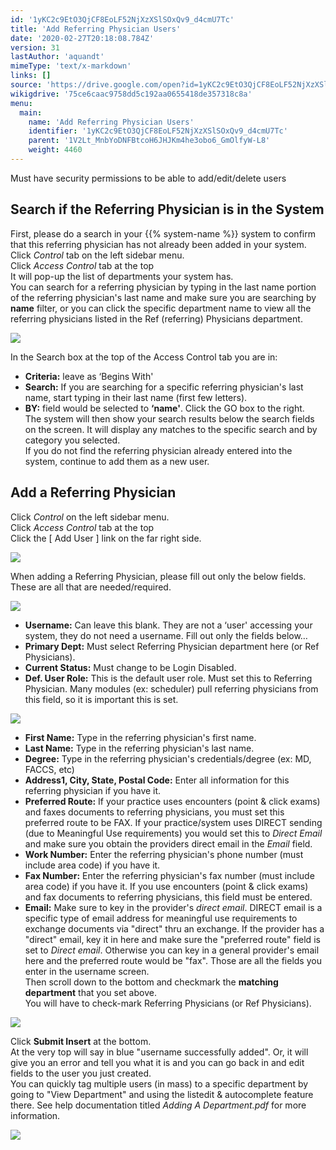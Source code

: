 ```yaml
---
id: '1yKC2c9EtO3QjCF8EoLF52NjXzXSlSOxQv9_d4cmU7Tc'
title: 'Add Referring Physician Users'
date: '2020-02-27T20:18:08.784Z'
version: 31
lastAuthor: 'aquandt'
mimeType: 'text/x-markdown'
links: []
source: 'https://drive.google.com/open?id=1yKC2c9EtO3QjCF8EoLF52NjXzXSlSOxQv9_d4cmU7Tc'
wikigdrive: '75ce6caac9758dd5c192aa0655418de357318c8a'
menu:
  main:
    name: 'Add Referring Physician Users'
    identifier: '1yKC2c9EtO3QjCF8EoLF52NjXzXSlSOxQv9_d4cmU7Tc'
    parent: '1V2Lt_MnbYoDNFBtcoH6JHJKm4he3obo6_GmOlfyW-L8'
    weight: 4460
---
```

Must have security permissions to be able to add/edit/delete users
  
## Search if the Referring Physician is in the System  
  
First, please do a search in your {{% system-name %}} system to confirm that this referring physician has not already been added in your system.  
Click *Control* tab on the left sidebar menu.  
Click *Access Control* tab at the top  
It will pop-up the list of departments your system has.  
You can search for a referring physician by typing in the last name portion of the referring physician's last name and make sure you are searching by **name** filter, or you can click the specific department name to view all the referring physicians listed in the Ref (referring) Physicians department.
  
![](../add-referring-physician-users.assets/d6bd4b9f2876c4fa3ee4e9da8c229f03.png)  

In the Search box at the top of the Access Control tab you are in:
* <strong>Criteria:</strong> leave as ‘Begins With'
* <strong>Search:</strong> If you are searching for a specific referring physician's last name, start typing in their last name (first few letters).
* <strong>BY:</strong> field would be selected to <strong>‘name'</strong>.
Click the GO box to the right.  
The system will then show your search results below the search fields on the screen. It will display any matches to the specific search and by category you selected.  
If you do not find the referring physician already entered into the system, continue to add them as a new user.
  
## Add a Referring Physician  
  
Click *Control* on the left sidebar menu.  
Click *Access Control* tab at the top  
Click the [ Add User ] link on the far right side.
  
![](../add-referring-physician-users.assets/06a66a7207efb1370f2228aadf0bfa94.png)  

When adding a Referring Physician, please fill out only the below fields. These are all that are needed/required.
  
![](../add-referring-physician-users.assets/0e7e7bbf2805b4fb5507db41f16591f0.png)  

* <strong>Username:</strong> Can leave this blank. They are not a ‘user' accessing your system, they do not need a username.
Fill out only the fields below…
* <strong>Primary Dept:</strong> Must select Referring Physician department here (or Ref Physicians).
* <strong>Current Status:</strong> Must change to be Login Disabled.
* <strong>Def. User Role:</strong> This is the default user role. Must set this to Referring Physician. Many modules (ex: scheduler) pull referring physicians from this field, so it is important this is set.
  
![](../add-referring-physician-users.assets/b1584eb1df1ee1f8855971df966d32fb.png)  

* <strong>First Name:</strong> Type in the referring physician's first name.
* <strong>Last Name:</strong> Type in the referring physician's last name.
* <strong>Degree:</strong> Type in the referring physician's credentials/degree (ex: MD, FACCS, etc)
* <strong>Address1, City, State, Postal Code:</strong> Enter all information for this referring physician if you have it.
* <strong>Preferred Route:</strong> If your practice uses encounters (point & click exams) and faxes documents to referring physicians, you must set this preferred route to be FAX. If your practice/system uses DIRECT sending (due to Meaningful Use requirements) you would set this to <em>Direct Email</em> and make sure you obtain the providers direct email in the <em>Email</em> field.
* <strong>Work Number:</strong> Enter the referring physician's phone number (must include area code) if you have it.
* <strong>Fax Number:</strong> Enter the referring physician's fax number (must include area code) if you have it. If you use encounters (point & click exams) and fax documents to referring physicians, this field must be entered.
* <strong>Email:</strong> Make sure to key in the provider's <em>direct email</em>. DIRECT email is a specific type of email address for meaningful use requirements to exchange documents via "direct" thru an exchange. If the provider has a "direct" email, key it in here and make sure the "preferred route" field is set to <em>Direct email</em>. Otherwise you can key in a general provider's email here and the preferred route would be "fax".
Those are all the fields you enter in the username screen.  
Then scroll down to the bottom and checkmark the **matching department** that you set above.  
You will have to check-mark Referring Physicians (or Ref Physicians).
  
![](../add-referring-physician-users.assets/4c902ff504b665df59457a684efba684.png)  

Click **Submit Insert** at the bottom.  
At the very top will say in blue "username successfully added". Or, it will give you an error and tell you what it is and you can go back in and edit fields to the user you just created.  
You can quickly tag multiple users (in mass) to a specific department by going to "View Department" and using the listedit & autocomplete feature there. See help documentation titled *Adding A Department.pdf* for more information.
  
![](../add-referring-physician-users.assets/9b765d7e5e6a69557e8a99d859e93b3c.png)  

